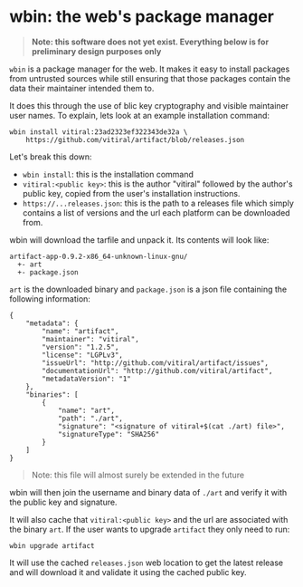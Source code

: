 # wbin: the web's package manager

> **Note: this software does not yet exist. Everything below is for preliminary
> design purposes only**

`wbin` is a package manager for the web. It makes it easy to install packages
from untrusted sources while still ensuring that those packages contain the
data their maintainer intended them to.

It does this through the use of blic key cryptography and visible maintainer
user names. To explain, lets look at an example installation command:
```
wbin install vitiral:23ad2323ef322343de32a \
    https://github.com/vitiral/artifact/blob/releases.json
```

Let's break this down:
- `wbin install`: this is the installation command
- `vitiral:<public key>`: this is the author "vitiral" followed
  by the author's public key, copied from the user's installation
  instructions.
- `https://...releases.json`: this is the path to a releases file which
    simply contains a list of versions and the url each platform
    can be downloaded from.

wbin will download the tarfile and unpack it. Its contents will look
like:
```
artifact-app-0.9.2-x86_64-unknown-linux-gnu/
  +- art
  +- package.json
```

`art` is the downloaded binary and `package.json` is a json file containing the
following information:
```
{
    "metadata": {
        "name": "artifact",
        "maintainer": "vitiral",
        "version": "1.2.5",
        "license": "LGPLv3",
        "issueUrl": "http://github.com/vitiral/artifact/issues",
        "documentationUrl": "http://github.com/vitiral/artifact",
        "metadataVersion": "1"
    },
    "binaries": [
        {
            "name": "art",
            "path": "./art",
            "signature": "<signature of vitiral+$(cat ./art) file>",
            "signatureType": "SHA256"
        }
    ]
}
```

> Note: this file will almost surely be extended in the future

wbin will then join the username and binary data of `./art` and
verify it with the public key and signature.

It will also cache that `vitiral:<public key>` and the url are
associated with the binary `art`.  If the user wants to upgrade `artifact` they
only need to run:

```
wbin upgrade artifact
```

It will use the cached `releases.json` web location to get the latest release
and will download it and validate it using the cached public key.

